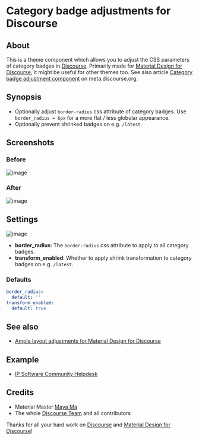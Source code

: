 # Category badge adjustments for Discourse

## About
This is a theme component which allows you to adjust
the CSS parameters of category badges in [Discourse].
Primarily made for [Material Design for Discourse],
it might be useful for other themes too.
See also article [Category badge adjustment component] on meta.discourse.org.

## Synopsis
- Optionally adjust `border-radius` css attribute of category badges.
  Use `border_radius = 6px` for a more flat / less globular appearance.
- Optionally prevent shrinked badges on e.g. `/latest`.

## Screenshots
### Before
![image](https://meta-s3-cdn.freetls.fastly.net/original/3X/0/a/0a73aec62ca1c53aca9aaafba3450b7ff99b1977.png)
### After
![image](https://meta-s3-cdn.freetls.fastly.net/original/3X/0/e/0ef28f3c081d31e5aefbc5411636b62701133b95.png)

## Settings
![image](https://meta-s3-cdn.freetls.fastly.net/original/3X/7/7/7787d538bb00c4f8033bef95993e25df0c48f035.png)
- **border_radius**:
  The `border-radius` css attribute to apply to all category badges.
- **transform_enabled**:
  Whether to apply shrink transformation to category badges on e.g. `/latest`.

### Defaults
```yaml
border_radius:
  default: ''
transform_enabled:
  default: true
```

## See also
- [Ample layout adjustments for Material Design for Discourse]

## Example
- [IP Software Community Helpdesk]

## Credits
- Material Master [Maya Ma]
- The whole [Discourse Team] and all contributors

Thanks for all your hard work on [Discourse] and [Material Design for Discourse]!

[Discourse]: https://discourse.org
[Material Design for Discourse]: https://github.com/Daemonite/discourse-material-theme
[Maya Ma]: https://github.com/sesemaya
[Discourse Team]: https://www.discourse.org/team
[IP Software Community Helpdesk]: https://meta.ip-tools.org/

[Category badge adjustment component]: https://meta.discourse.org/t/category-badge-adjustment-component/106366
[Ample layout adjustments for Material Design for Discourse]: https://github.com/ip-tools/discourse-material-theme-ample

